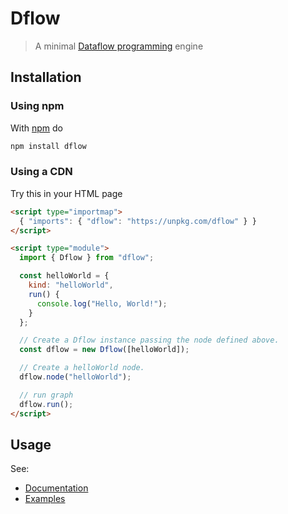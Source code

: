 # Dflow

> A minimal [Dataflow programming][dataflow-wikipedia] engine

## Installation

### Using npm

With [npm](https://npmjs.org/) do

```bash
npm install dflow
```

### Using a CDN

Try this in your HTML page

```html
<script type="importmap">
  { "imports": { "dflow": "https://unpkg.com/dflow" } }
</script>

<script type="module">
  import { Dflow } from "dflow";

  const helloWorld = {
    kind: "helloWorld",
    run() {
      console.log("Hello, World!");
    }
  };

  // Create a Dflow instance passing the node defined above.
  const dflow = new Dflow([helloWorld]);

  // Create a helloWorld node.
  dflow.node("helloWorld");

  // run graph
  dflow.run();
</script>
```

## Usage

See:

- [Documentation](https://fibo.github.io/dflow)
- [Examples](https://github.com/fibo/dflow/tree/main/docs/examples)

[dataflow-wikipedia]: http://en.wikipedia.org/wiki/Dataflow_programming "Dataflow programming"
